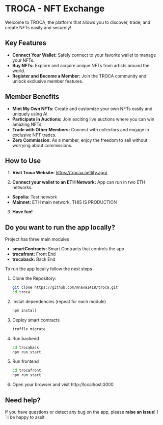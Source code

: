 # TROCA - NFT Exchange

Welcome to TROCA, the platform that allows you to discover, trade, and create NFTs easily and securely!

## Key Features

- **Connect Your Wallet:** Safely connect to your favorite wallet to manage your NFTs.
- **Buy NFTs:** Explore and acquire unique NFTs from artists around the world.
- **Register and Become a Member:** Join the TROCA community and unlock exclusive member features.

## Member Benefits

- **Mint My Own NFTs:** Create and customize your own NFTs easily and uniquely using AI.
- **Participate in Auctions:** Join exciting live auctions where you can win amazing NFTs.
- **Trade with Other Members:** Connect with collectors and engage in exclusive NFT trades.
- **Zero Commission:** As a member, enjoy the freedom to sell without worrying about commissions.

## How to Use

1. **Visit Troca Website:**
    https://trocaa.netlify.app/

2. **Connect your wallet to an ETH Network:** App can run in two ETH networks.
- **Sepolia:** Test network
- **Mainnet:** ETH main network. THIS IS PRODUCTION

3. **Have fun!**

## Do you want to run the app locally?

Project has three main modules

- **smartContracts:** Smart Contracts that controls the app
- **trocafront:** Front End
- **trocaback:** Back End

To run the app locally follow the next steps

1. Clone the Repository:
   ```bash
   git clone https://github.com/mnava1418/troca.git
   cd troca

2. Install dependencies (repeat for each module)
    ```bash
    npm install

3. Deploy smart contracts
    ```bash
    truffle migrate

4. Run backend
    ```bash
    cd trocaback
    npm run start

5. Run frontend
    ```bash
    cd trocafront
    npm run start

6. Open your browser and visit http://localhost:3000 

## Need help?

If you have questions or detect any bug on the app, please **raise an issue!** I´ll be happy to assit.

